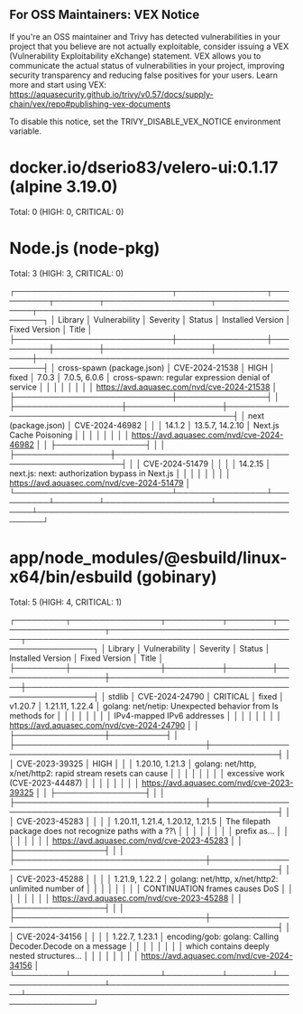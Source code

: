 
For OSS Maintainers: VEX Notice
--------------------------------
If you're an OSS maintainer and Trivy has detected vulnerabilities in your project that you believe are not actually exploitable, consider issuing a VEX (Vulnerability Exploitability eXchange) statement.
VEX allows you to communicate the actual status of vulnerabilities in your project, improving security transparency and reducing false positives for your users.
Learn more and start using VEX: https://aquasecurity.github.io/trivy/v0.57/docs/supply-chain/vex/repo#publishing-vex-documents

To disable this notice, set the TRIVY_DISABLE_VEX_NOTICE environment variable.


docker.io/dserio83/velero-ui:0.1.17 (alpine 3.19.0)
===================================================
Total: 0 (HIGH: 0, CRITICAL: 0)


Node.js (node-pkg)
==================
Total: 3 (HIGH: 3, CRITICAL: 0)

┌────────────────────────────┬────────────────┬──────────┬────────┬───────────────────┬─────────────────┬───────────────────────────────────────────────────┐
│          Library           │ Vulnerability  │ Severity │ Status │ Installed Version │  Fixed Version  │                       Title                       │
├────────────────────────────┼────────────────┼──────────┼────────┼───────────────────┼─────────────────┼───────────────────────────────────────────────────┤
│ cross-spawn (package.json) │ CVE-2024-21538 │ HIGH     │ fixed  │ 7.0.3             │ 7.0.5, 6.0.6    │ cross-spawn: regular expression denial of service │
│                            │                │          │        │                   │                 │ https://avd.aquasec.com/nvd/cve-2024-21538        │
├────────────────────────────┼────────────────┤          │        ├───────────────────┼─────────────────┼───────────────────────────────────────────────────┤
│ next (package.json)        │ CVE-2024-46982 │          │        │ 14.1.2            │ 13.5.7, 14.2.10 │ Next.js Cache Poisoning                           │
│                            │                │          │        │                   │                 │ https://avd.aquasec.com/nvd/cve-2024-46982        │
│                            ├────────────────┤          │        │                   ├─────────────────┼───────────────────────────────────────────────────┤
│                            │ CVE-2024-51479 │          │        │                   │ 14.2.15         │ next.js: next: authorization bypass in Next.js    │
│                            │                │          │        │                   │                 │ https://avd.aquasec.com/nvd/cve-2024-51479        │
└────────────────────────────┴────────────────┴──────────┴────────┴───────────────────┴─────────────────┴───────────────────────────────────────────────────┘

app/node_modules/@esbuild/linux-x64/bin/esbuild (gobinary)
==========================================================
Total: 5 (HIGH: 4, CRITICAL: 1)

┌─────────┬────────────────┬──────────┬────────┬───────────────────┬──────────────────────────────────┬──────────────────────────────────────────────────────────────┐
│ Library │ Vulnerability  │ Severity │ Status │ Installed Version │          Fixed Version           │                            Title                             │
├─────────┼────────────────┼──────────┼────────┼───────────────────┼──────────────────────────────────┼──────────────────────────────────────────────────────────────┤
│ stdlib  │ CVE-2024-24790 │ CRITICAL │ fixed  │ v1.20.7           │ 1.21.11, 1.22.4                  │ golang: net/netip: Unexpected behavior from Is methods for   │
│         │                │          │        │                   │                                  │ IPv4-mapped IPv6 addresses                                   │
│         │                │          │        │                   │                                  │ https://avd.aquasec.com/nvd/cve-2024-24790                   │
│         ├────────────────┼──────────┤        │                   ├──────────────────────────────────┼──────────────────────────────────────────────────────────────┤
│         │ CVE-2023-39325 │ HIGH     │        │                   │ 1.20.10, 1.21.3                  │ golang: net/http, x/net/http2: rapid stream resets can cause │
│         │                │          │        │                   │                                  │ excessive work (CVE-2023-44487)                              │
│         │                │          │        │                   │                                  │ https://avd.aquasec.com/nvd/cve-2023-39325                   │
│         ├────────────────┤          │        │                   ├──────────────────────────────────┼──────────────────────────────────────────────────────────────┤
│         │ CVE-2023-45283 │          │        │                   │ 1.20.11, 1.21.4, 1.20.12, 1.21.5 │ The filepath package does not recognize paths with a \??\    │
│         │                │          │        │                   │                                  │ prefix as...                                                 │
│         │                │          │        │                   │                                  │ https://avd.aquasec.com/nvd/cve-2023-45283                   │
│         ├────────────────┤          │        │                   ├──────────────────────────────────┼──────────────────────────────────────────────────────────────┤
│         │ CVE-2023-45288 │          │        │                   │ 1.21.9, 1.22.2                   │ golang: net/http, x/net/http2: unlimited number of           │
│         │                │          │        │                   │                                  │ CONTINUATION frames causes DoS                               │
│         │                │          │        │                   │                                  │ https://avd.aquasec.com/nvd/cve-2023-45288                   │
│         ├────────────────┤          │        │                   ├──────────────────────────────────┼──────────────────────────────────────────────────────────────┤
│         │ CVE-2024-34156 │          │        │                   │ 1.22.7, 1.23.1                   │ encoding/gob: golang: Calling Decoder.Decode on a message    │
│         │                │          │        │                   │                                  │ which contains deeply nested structures...                   │
│         │                │          │        │                   │                                  │ https://avd.aquasec.com/nvd/cve-2024-34156                   │
└─────────┴────────────────┴──────────┴────────┴───────────────────┴──────────────────────────────────┴──────────────────────────────────────────────────────────────┘
